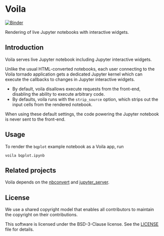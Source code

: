 Voila
=====

[![Binder](https://img.shields.io/badge/launch-binder-brightgreen.svg)](https://mybinder.org/v2/gh/QuantStack/voila/stable?filepath=notebooks/)

Rendering of live Jupyter notebooks with interactive widgets.

Introduction
------------

Voila serves live Jupyter notebook including Jupyter interactive widgets.

Unlike the usual HTML-converted notebooks, each user connecting to the Voila
tornado application gets a dedicated Jupyter kernel which can execute the
callbacks to changes in Jupyter interactive widgets.

- By default, voila disallows execute requests from the front-end, disabling
  the ability to execute arbitrary code.
- By defaults, voila runs with the `strip_source` option, which strips out the
  input cells from the rendered notebook.

When using these default settings, the code powering the Jupyter notebook is
never sent to the front-end.

Usage
-----

To render the `bqplot` example notebook as a Voila app, run

```
voila bqplot.ipynb
```

Related projects
----------------

Voila depends on the [nbconvert](https://github.com/jupyter/nbconvert) and
[jupyter_server](https://github.com/jupyter/jupyter_server/).

License
-------

We use a shared copyright model that enables all contributors to maintain the
copyright on their contributions.

This software is licensed under the BSD-3-Clause license. See the
[LICENSE](LICENSE) file for details.

